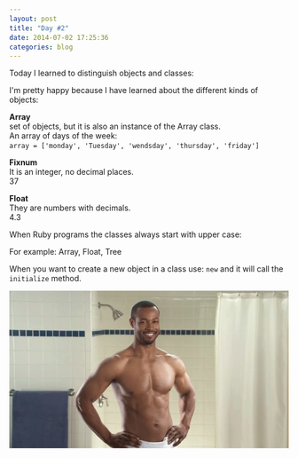 ```yaml
---
layout: post
title: "Day #2"
date: 2014-07-02 17:25:36
categories: blog
---
```



Today I learned to distinguish objects and classes:

I'm pretty happy because I have learned about the different kinds of objects:

**Array**  
set of objects, but it is also an instance of the Array class.  
An array of days of the week:  
`array = ['monday', 'Tuesday', 'wendsday', 'thursday', 'friday']`

**Fixnum**  
It is an integer, no decimal places.  
37

**Float**  
They are numbers with decimals.  
4.3

When Ruby programs the classes always start with upper case:

For example: Array, Float, Tree

When you want to create a new object in a class use: `new` and it will call the `initialize` method.



![yo](/images/complete_agreement.gif)
